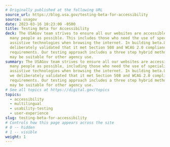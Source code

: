 ```yaml
---
# Originally published at the following URL
source_url: https://blog.usa.gov/testing-beta-for-accessibility
source: usagov
date: 2023-03-16 10:23:00 -0500
title: Testing Beta for Accessibility
deck: The USAGov team strives to ensure all our websites are accessible to as
  many people as possible. This includes those who need the use of specialized
  assistive technologies when browsing the internet. In building beta.USA.gov we
  deliberately validated that it met Section 508 and WCAG 2.0 compliance
  requirements. Our testing approach includes a three step hybrid method that
  may be suitable for other agency use.
summary: The USAGov team strives to ensure all our websites are accessible to as
  many people as possible, including those who need the use of specialized
  assistive technologies when browsing the internet. In building beta.USA.gov,
  we deliberately validated that it met Section 508 and WCAG 2.0 compliance
  requirements. Our testing approach includes a three step hybrid method that
  may be suitable for other agency use.
# See all topics at https://digital.gov/topics
topics:
  - accessibility
  - multilingual
  - usability-testing
  - user-experience
slug: testing-beta-for-accessibility
# Controls how this page appears across the site
# 0 -- hidden
# 1 -- visible
weight: 1
---
```

